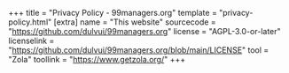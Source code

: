 +++
title = "Privacy Policy - 99managers.org"
template = "privacy-policy.html"
[extra]
name = "This website"
sourcecode = "https://github.com/dulvui/99managers.org"
license = "AGPL-3.0-or-later"
licenselink = "https://github.com/dulvui/99managers.org/blob/main/LICENSE"
tool = "Zola"
toollink = "https://www.getzola.org/"
+++
